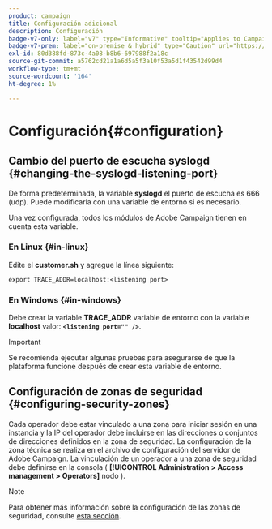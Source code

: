 ```yaml
---
product: campaign
title: Configuración adicional
description: Configuración
badge-v7-only: label="v7" type="Informative" tooltip="Applies to Campaign Classic v7 only"
badge-v7-prem: label="on-premise & hybrid" type="Caution" url="https://experienceleague.adobe.com/docs/campaign-classic/using/installing-campaign-classic/architecture-and-hosting-models/hosting-models-lp/hosting-models.html?lang=en" tooltip="Applies to on-premise and hybrid deployments only"
exl-id: 80d388fd-873c-4a08-b8b6-697988f2a18c
source-git-commit: a5762cd21a1a6d5a5f3a10f53a5d1f43542d99d4
workflow-type: tm+mt
source-wordcount: '164'
ht-degree: 1%

---
```


# Configuración{#configuration}



## Cambio del puerto de escucha syslogd {#changing-the-syslogd-listening-port}

De forma predeterminada, la variable **syslogd** el puerto de escucha es 666 (udp). Puede modificarla con una variable de entorno si es necesario.

Una vez configurada, todos los módulos de Adobe Campaign tienen en cuenta esta variable.

### En Linux {#in-linux}

Edite el **customer.sh** y agregue la línea siguiente:

```
export TRACE_ADDR=localhost:<listening port>
```

### En Windows {#in-windows}

Debe crear la variable **TRACE_ADDR** variable de entorno con la variable **localhost** valor: **`<listening port="" />`**.

>[!IMPORTANT]
>
>Se recomienda ejecutar algunas pruebas para asegurarse de que la plataforma funcione después de crear esta variable de entorno.

## Configuración de zonas de seguridad {#configuring-security-zones}

Cada operador debe estar vinculado a una zona para iniciar sesión en una instancia y la IP del operador debe incluirse en las direcciones o conjuntos de direcciones definidos en la zona de seguridad. La configuración de la zona técnica se realiza en el archivo de configuración del servidor de Adobe Campaign. La vinculación de un operador a una zona de seguridad debe definirse en la consola ( **[!UICONTROL Administration > Access management > Operators]** nodo ).

>[!NOTE]
>
>Para obtener más información sobre la configuración de las zonas de seguridad, consulte [esta sección](../../installation/using/security-zones.md).
